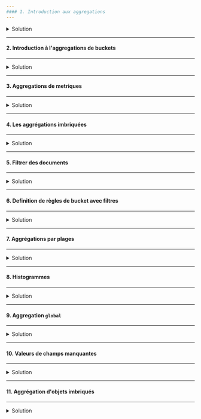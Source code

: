 ```yaml
---
#### 1. Introduction aux aggregations
---
```

<details>
<summary>Solution</summary>

<img src="https://i.ibb.co/FBzYCc5/01-Screenshot-from-2021-03-21-20-15-42.png" width="80%">

##### :arrow_forward: Ajouter l'index `order` et son mapping

```
PUT /order
{
  "mappings": {
    "properties": {
      "purchased_at": {
        "type": "date"
      },
      "lines": {
        "type": "nested",
        "properties": {
          "product_id": {
            "type": "integer"
          },
          "amount": {
            "type": "double"
          },
          "quantity": {
            "type": "short"
          }
        }
      },
      "total_amount": {
        "type": "double"
      },
      "status": {
        "type": "keyword"
      },
      "sales_channel": {
        "type": "keyword"
      },
      "salesman": {
        "type": "object",
        "properties": {
          "id": {
            "type": "integer"
          },
          "name": {
            "type": "text"
          }
        }
      }
    }
  }
}
```

##### :arrow_forward: Indexer des données de test dans l'index `order`

```
curl -H "Content-Type: application/json" -XPOST 'http://localhost:9200/order/_doc/_bulk?pretty' --data-binary "@orders-bulk.json"
```

Vérification du nombre de documents dans l'index (1000) :
```
GET /order/_count
```


</details>

---
#### 2. Introduction à l'aggregations de buckets
---
<details>
<summary>Solution</summary>

<img src="https://i.ibb.co/3fQVxst/02-Screenshot-from-2021-03-21-20-18-46.png" width="30%">

##### :arrow_forward: Creation d'un bucket pour chaque valeur de `status`

```
GET /order/_search
{
  "size": 0,
  "aggs": {
    "status_terms": {
      "terms": {
        "field": "status.keyword"
      }
    }
  }
}
```

##### :arrow_forward: Inclure le term `20` au lieu de la valeur par défaut `10`

```
GET /order/_search
{
  "size": 0,
  "aggs": {
    "status_terms": {
      "terms": {
        "field": "status.keyword",
        "size": 20
      }
    }
  }
}
```

##### :arrow_forward: Aggregation de documents avec valeurs manquantes (ou `NULL`)

```
GET /order/_search
{
  "size": 0,
  "aggs": {
    "status_terms": {
      "terms": {
        "field": "status.keyword",
        "size": 20,
        "missing": "N/A"
      }
    }
  }
}
```

##### :arrow_forward: Changer le nombre minimum de document pour un bucket à créer

```
GET /order/_search
{
  "size": 0,
  "aggs": {
    "status_terms": {
      "terms": {
        "field": "status.keyword",
        "size": 20,
        "missing": "N/A",
        "min_doc_count": 0
      }
    }
  }
}
```

##### :arrow_forward: Trier les buckets

```
GET /order/_search
{
  "size": 0,
  "aggs": {
    "status_terms": {
      "terms": {
        "field": "status.keyword",
        "size": 20,
        "missing": "N/A",
        "min_doc_count": 0,
        "order": {
          "_key": "asc"
        }
      }
    }
  }
}
```


</details>

---
#### 3. Aggregations de metriques
---
<details>
<summary>Solution</summary>

##### :arrow_forward: Calculer de statistiques avec les aggrégations `sum`, `avg`, `min`, et `max`

```
GET /order/_search
{
  "size": 0,
  "aggs": {
    "total_sales": {
      "sum": {
        "field": "total_amount"
      }
    },
    "avg_sale": {
      "avg": {
        "field": "total_amount"
      }
    },
    "min_sale": {
      "min": {
        "field": "total_amount"
      }
    },
    "max_sale": {
      "max": {
        "field": "total_amount"
      }
    }
  }
}
```

##### :arrow_forward: Retrouver le nombre de valeurs distinctes

```
GET /order/_search
{
  "size": 0,
  "aggs": {
    "total_salesmen": {
      "cardinality": {
        "field": "salesman.id"
      }
    }
  }
}
```

##### :arrow_forward: Retrouver le nombre de valeurs

```
GET /order/_search
{
  "size": 0,
  "aggs": {
    "values_count": {
      "value_count": {
        "field": "total_amount"
      }
    }
  }
}
```

##### :arrow_forward: Utiliser l'aggrégation `stats` pour les calculs communs de statistiques

```
GET /order/_search
{
  "size": 0,
  "aggs": {
    "amount_stats": {
      "stats": {
        "field": "total_amount"
      }
    }
  }
}
```


</details>

---
#### 4. Les aggrégations imbriquées
---
<details>
<summary>Solution</summary>

##### :arrow_forward: Ratrouver les statistiques pour chaque `status`

```
GET /order/_search
{
  "size": 0,
  "aggs": {
    "status_terms": {
      "terms": {
        "field": "status"
      },
      "aggs": {
        "status_stats": {
          "stats": {
            "field": "total_amount"
          }
        }
      }
    }
  }
}
```

##### :arrow_forward: Affiner le contexte d'agrégation

```
GET /order/_search
{
  "size": 0,
  "query": {
    "range": {
      "total_amount": {
        "gte": 100
      }
    }
  },
  "aggs": {
    "status_terms": {
      "terms": {
        "field": "status"
      },
      "aggs": {
        "status_stats": {
          "stats": {
            "field": "total_amount"
          }
        }
      }
    }
  }
}
```


</details>

---
#### 5. Filtrer des documents
---
<details>
<summary>Solution</summary>

##### :arrow_forward: Filtrer des documents avec un `total_amount` faible

```
GET /order/_search
{
  "size": 0,
  "aggs": {
    "low_value": {
      "filter": {
        "range": {
          "total_amount": {
            "lt": 50
          }
        }
      }
    }
  }
}
```

##### :arrow_forward: Aggrégation de buckets avec les documents restants

```
GET /order/_search
{
  "size": 0,
  "aggs": {
    "low_value": {
      "filter": {
        "range": {
          "total_amount": {
            "lt": 50
          }
        }
      },
      "aggs": {
        "avg_amount": {
          "avg": {
            "field": "total_amount"
          }
        }
      }
    }
  }
}
```


</details>

---
#### 6. Definition de règles de bucket avec filtres
---
<details>
<summary>Solution</summary>

##### :arrow_forward: Placer des documents dans des buckets selon critères

```
GET /recipe/_search
{
  "size": 0,
  "aggs": {
    "my_filter": {
      "filters": {
        "filters": {
          "pasta": {
            "match": {
              "title": "pasta"
            }
          },
          "spaghetti": {
            "match": {
              "title": "spaghetti"
            }
          }
        }
      }
    }
  }
}
```

##### :arrow_forward: Calculer la moyenne des ratings par buckets

```
GET /recipe/_search
{
  "size": 0,
  "aggs": {
    "my_filter": {
      "filters": {
        "filters": {
          "pasta": {
            "match": {
              "title": "pasta"
            }
          },
          "spaghetti": {
            "match": {
              "title": "spaghetti"
            }
          }
        }
      },
      "aggs": {
        "avg_rating": {
          "avg": {
            "field": "ratings"
          }
        }
      }
    }
  }
}
```


</details>

---
#### 7. Aggrégations par plages
---
<details>
<summary>Solution</summary>

##### :arrow_forward: Aggrégation `range`

```
GET /order/_search
{
  "size": 0,
  "aggs": {
    "amount_distribution": {
      "range": {
        "field": "total_amount",
        "ranges": [
          {
            "to": 50
          },
          {
            "from": 50,
            "to": 100
          },
          {
            "from": 100
          }
        ]
      }
    }
  }
}
```

##### :arrow_forward: Aggrégation `date_range`

```
GET /order/_search
{
  "size": 0,
  "aggs": {
    "purchased_ranges": {
      "date_range": {
        "field": "purchased_at",
        "ranges": [
          {
            "from": "2016-01-01",
            "to": "2016-01-01||+6M"
          },
          {
            "from": "2016-01-01||+6M",
            "to": "2016-01-01||+1y"
          }
        ]
      }
    }
  }
}
```

##### :arrow_forward: Specifier le format de date

```
GET /order/_search
{
  "size": 0,
  "aggs": {
    "purchased_ranges": {
      "date_range": {
        "field": "purchased_at",
        "format": "yyyy-MM-dd",
        "ranges": [
          {
            "from": "2016-01-01",
            "to": "2016-01-01||+6M"
          },
          {
            "from": "2016-01-01||+6M",
            "to": "2016-01-01||+1y"
          }
        ]
      }
    }
  }
}
```

##### :arrow_forward: Activer les clés de buckets

```
GET /order/_search
{
  "size": 0,
  "aggs": {
    "purchased_ranges": {
      "date_range": {
        "field": "purchased_at",
        "format": "yyyy-MM-dd",
        "keyed": true,
        "ranges": [
          {
            "from": "2016-01-01",
            "to": "2016-01-01||+6M"
          },
          {
            "from": "2016-01-01||+6M",
            "to": "2016-01-01||+1y"
          }
        ]
      }
    }
  }
}
```

##### :arrow_forward: Definir les clés de buckets

```
GET /order/_search
{
  "size": 0,
  "aggs": {
    "purchased_ranges": {
      "date_range": {
        "field": "purchased_at",
        "format": "yyyy-MM-dd",
        "keyed": true,
        "ranges": [
          {
            "from": "2016-01-01",
            "to": "2016-01-01||+6M",
            "key": "first_half"
          },
          {
            "from": "2016-01-01||+6M",
            "to": "2016-01-01||+1y",
            "key": "second_half"
          }
        ]
      }
    }
  }
}
```

##### :arrow_forward: Ajouter une sous-aggrégation

```
GET /order/_search
{
  "size": 0,
  "aggs": {
    "purchased_ranges": {
      "date_range": {
        "field": "purchased_at",
        "format": "yyyy-MM-dd",
        "keyed": true,
        "ranges": [
          {
            "from": "2016-01-01",
            "to": "2016-01-01||+6M",
            "key": "first_half"
          },
          {
            "from": "2016-01-01||+6M",
            "to": "2016-01-01||+1y",
            "key": "second_half"
          }
        ]
      },
      "aggs": {
        "bucket_stats": {
          "stats": {
            "field": "total_amount"
          }
        }
      }
    }
  }
}
```


</details>

---
#### 8. Histogrammes
---
<details>
<summary>Solution</summary>

##### :arrow_forward: Distribution de `total_amount` avec des intervalles de `25`

```
GET /order/_search
{
  "size": 0,
  "aggs": {
    "amount_distribution": {
      "histogram": {
        "field": "total_amount",
        "interval": 25
      }
    }
  }
}
```

##### :arrow_forward: Requérir un minimum d'un document par bucket

```
GET /order/_search
{
  "size": 0,
  "aggs": {
    "amount_distribution": {
      "histogram": {
        "field": "total_amount",
        "interval": 25,
        "min_doc_count": 1
      }
    }
  }
}
```

##### :arrow_forward: Specifier des limites fixes par bucket

```
GET /order/_search
{
  "size": 0,
  "query": {
    "range": {
      "total_amount": {
        "gte": 100
      }
    }
  },
  "aggs": {
    "amount_distribution": {
      "histogram": {
        "field": "total_amount",
        "interval": 25,
        "min_doc_count": 0,
        "extended_bounds": {
          "min": 0,
          "max": 500
        }
      }
    }
  }
}
```

##### :arrow_forward: Aggregating par mois avec l'aggrégation `date_histogram`

```
GET /order/_search
{
  "size": 0,
  "aggs": {
    "orders_over_time": {
      "date_histogram": {
        "field": "purchased_at",
        "interval": "month"
      }
    }
  }
}
```


</details>

---
#### 9. Aggregation `global`
---
<details>
<summary>Solution</summary>

##### :arrow_forward: Sortir du contexte de l'aggrégation

```
GET /order/_search
{
  "query": {
    "range": {
      "total_amount": {
        "gte": 100
      }
    }
  },
  "size": 0,
  "aggs": {
    "all_orders": {
      "global": { },
      "aggs": {
        "stats_amount": {
          "stats": {
            "field": "total_amount"
          }
        }
      }
    }
  }
}
```

##### :arrow_forward: Ajouter aggrégation sans contexte global

```
GET /order/_search
{
  "query": {
    "range": {
      "total_amount": {
        "gte": 100
      }
    }
  },
  "size": 0,
  "aggs": {
    "all_orders": {
      "global": { },
      "aggs": {
        "stats_amount": {
          "stats": {
            "field": "total_amount"
          }
        }
      }
    },
    "stats_expensive": {
      "stats": {
        "field": "total_amount"
      }
    }
  }
}
```


</details>

---
#### 10. Valeurs de champs manquantes
---
<details>
<summary>Solution</summary>

##### :arrow_forward: Ajouter un document de test

```
POST /order/_doc/1001
{
  "total_amount": 100
}
```

```
POST /order/_doc/1002
{
  "total_amount": 200,
  "status": null
}
```

##### :arrow_forward: Aggrégations de documents avec champs sans valeurs

```
GET /order/_doc/_search
{
  "size": 0,
  "aggs": {
    "orders_without_status": {
      "missing": {
        "field": "status.keyword"
      }
    }
  }
}
```

##### :arrow_forward: Combiner aggrégation `missing` avec d'autres aggrégations

```
GET /order/_doc/_search
{
  "size": 0,
  "aggs": {
    "orders_without_status": {
      "missing": {
        "field": "status.keyword"
      },
      "aggs": {
        "missing_sum": {
          "sum": {
            "field": "total_amount"
          }
        }
      }
    }
  }
}
```

##### :arrow_forward: Suppresion des documentsde test

```
DELETE /order/_doc/1001
```

```
DELETE /order/_doc/1002
```


</details>

---
#### 11. Aggrégation d'objets imbriqués
---
<details>
<summary>Solution</summary>

```
GET /department/_search
{
  "size": 0,
  "aggs": {
    "employees": {
      "nested": {
        "path": "employees"
      }
    }
  }
}
```

```
GET /department/_search
{
  "size": 0,
  "aggs": {
    "employees": {
      "nested": {
        "path": "employees"
      },
      "aggs": {
        "minimum_age": {
          "min": {
            "field": "employees.age"
          }
        }
      }
    }
  }
}
```

</details>

